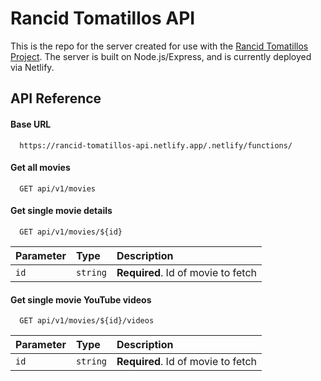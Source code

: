 # Rancid Tomatillos API

This is the repo for the server created for use with the [Rancid Tomatillos Project](https://github.com/sam-rice/rancid-tomatillos). The server is built on Node.js/Express, and is currently deployed via Netlify.


## API Reference

#### Base URL

```http
  https://rancid-tomatillos-api.netlify.app/.netlify/functions/
```

#### Get all movies

```http
  GET api/v1/movies
```

#### Get single movie details

```http
  GET api/v1/movies/${id}
```

| Parameter | Type     | Description                       |
| :-------- | :------- | :-------------------------------- |
| `id`      | `string` | **Required**. Id of movie to fetch |

#### Get single movie YouTube videos

```http
  GET api/v1/movies/${id}/videos
```

| Parameter | Type     | Description                       |
| :-------- | :------- | :-------------------------------- |
| `id`      | `string` | **Required**. Id of movie to fetch |



